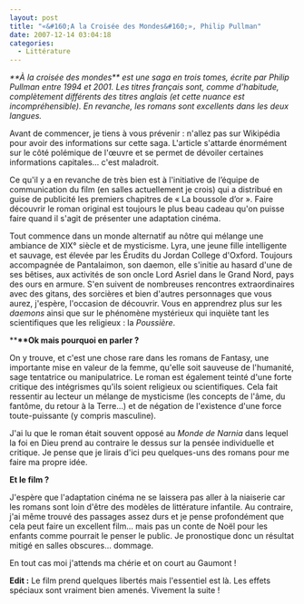```yaml
---
layout: post
title: "«&#160;A la Croisée des Mondes&#160;», Philip Pullman"
date: 2007-12-14 03:04:18
categories:
  - Littérature
---
```


_**<em>À la croisée des mondes_** est une saga en trois tomes, écrite par Philip Pullman entre 1994 et 2001\. Les titres français sont, comme d'habitude, complètement différents des titres anglais (et cette nuance est incompréhensible). En revanche, les romans sont excellents dans les deux langues.</em>

<!-- more -->

Avant de commencer, je tiens à vous prévenir&nbsp;: n'allez pas sur Wikipédia pour avoir des informations sur cette saga. L'article s'attarde énormément sur le côté polémique de l'œuvre et se permet de dévoiler certaines informations capitales… c'est maladroit.

Ce qu'il y a en revanche de très bien est à l'initiative de l’équipe de communication du film (en salles actuellement je crois) qui a distribué en guise de publicité les premiers chapitres de «&nbsp;La boussole d’or&nbsp;». Faire découvrir le roman original est toujours le plus beau cadeau qu'on puisse faire quand il s'agit de présenter une adaptation cinéma.

Tout commence dans un monde alternatif au nôtre qui mélange une ambiance de XIX° siècle et de mysticisme. Lyra, une jeune fille intelligente et sauvage, est élevée par les Érudits du Jordan College d'Oxford. Toujours accompagnée de Pantalaimon, son daemon, elle s'initie au hasard d'une de ses bêtises, aux activités de son oncle Lord Asriel dans le Grand Nord, pays des ours en armure. S'en suivent de nombreuses rencontres extraordinaires avec des gitans, des sorcières et bien d'autres personnages que vous aurez, j'espère, l'occasion de découvrir. Vous en apprendrez plus sur les _daemons_ ainsi que sur le phénomène mystérieux qui inquiète tant les scientifiques que les religieux&nbsp;: la _Poussière_.

**<strong>**Ok mais pourquoi en parler&nbsp;?</strong>

On y trouve, et c'est une chose rare dans les romans de Fantasy, une importante mise en valeur de la femme, qu'elle soit sauveuse de l'humanité, sage tentatrice ou manipulatrice. Le roman est également teinté d'une forte critique des intégrismes qu'ils soient religieux ou scientifiques. Cela fait ressentir au lecteur un mélange de mysticisme (les concepts de l'âme, du fantôme, du retour à la Terre…) et de négation de l'existence d'une force toute-puissante (y compris masculine).

J'ai lu que le roman était souvent opposé au _Monde de Narnia_ dans lequel la foi en Dieu prend au contraire le dessus sur la pensée individuelle et critique. Je pense que je lirais d'ici peu quelques-uns des romans pour me faire ma propre idée.

**Et le film&nbsp;?**

J'espère que l'adaptation cinéma ne se laissera pas aller à la niaiserie car les romans sont loin d'être des modèles de littérature infantile. Au contraire, j'ai même trouvé des passages assez durs et je pense profondément que cela peut faire un excellent film… mais pas un conte de Noël pour les enfants comme pourrait le penser le public. Je pronostique donc un résultat mitigé en salles obscures… dommage.

En tout cas moi j'attends ma chérie et on court au Gaumont&nbsp;!

**Edit&nbsp;:** Le film prend quelques libertés mais l'essentiel est là. Les effets spéciaux sont vraiment bien amenés. Vivement la suite&nbsp;!